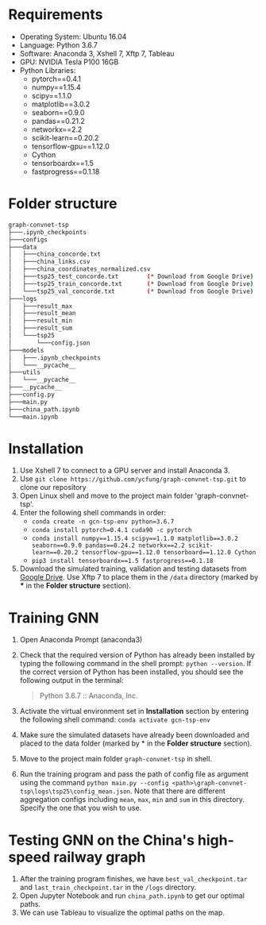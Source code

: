 # Requirements

- Operating System: Ubuntu 16.04
- Language: Python 3.6.7
- Software: Anaconda 3, Xshell 7, Xftp 7, Tableau
- GPU: NVIDIA Tesla P100 16GB
- Python Libraries:
  - pytorch==0.4.1
  - numpy==1.15.4
  - scipy==1.1.0
  - matplotlib==3.0.2
  - seaborn==0.9.0
  - pandas==0.21.2
  - networkx==2.2
  - scikit-learn==0.20.2
  - tensorflow-gpu==1.12.0
  - Cython
  - tensorboardx==1.5
  - fastprogress==0.1.18

# Folder structure

```bash
graph-convnet-tsp
├───.ipynb_checkpoints
├───configs
├───data
│   ├───china_concorde.txt
│   ├───china_links.csv
│   ├───china_coordinates_normalized.csv
│   ├───tsp25_test_concorde.txt        (* Download from Google Drive)
│   ├───tsp25_train_concorde.txt       (* Download from Google Drive)
│   └───tsp25_val_concorde.txt         (* Download from Google Drive)
├───logs
│   ├───result_max
│   ├───result_mean
│   ├───result_min
│   ├───result_sum
│	└───tsp25
│		└───config.json
├───models
│   ├───.ipynb_checkpoints
│   └───__pycache__
├───utils
│   └───__pycache__
├───__pycache__
├───config.py
├───main.py
├───china_path.ipynb
└───main.ipynb
```

# Installation

1. Use Xshell 7 to connect to a GPU server and install Anaconda 3.
2. Use `git clone https://github.com/ycfung/graph-convnet-tsp.git` to clone our repository
3. Open Linux shell and move to the project main folder 'graph-convnet-tsp'.
4. Enter the following shell commands in order:
   - ```conda create -n gcn-tsp-env python=3.6.7```
   - ```conda install pytorch=0.4.1 cuda90 -c pytorch```
   - ```conda install numpy==1.15.4 scipy==1.1.0 matplotlib==3.0.2 seaborn==0.9.0 pandas==0.24.2 networkx==2.2 scikit-learn==0.20.2 tensorflow-gpu==1.12.0 tensorboard==1.12.0 Cython```
   - ```pip3 install tensorboardx==1.5 fastprogress==0.1.18```
6. Download the simulated training, validation and testing datasets from [Google Drive](https://drive.google.com/drive/folders/1w8DOvKqnJr46DjhaTtH8W0b8-sQORgje). Use Xftp 7 to place them in the `/data` directory (marked by **\*** in the <strong>Folder structure</strong> section).

# Training GNN

1. Open Anaconda Prompt (anaconda3)

2. Check that the required version of Python has already been installed by typing the
   following command in the shell prompt: ```python --version```. If the correct version of Python has been installed, you should see the following output in the terminal: 

    > Python 3.6.7 :: Anaconda, Inc.

3. Activate the virtual environment set in <strong>Installation</strong> section by entering the following shell command: ```conda activate gcn-tsp-env```

4. Make sure the simulated datasets have already been downloaded and placed to the data folder (marked by * in the <strong>Folder structure</strong> section).

5. Move to the project main folder `graph-convnet-tsp` in shell.

6. Run the training program and pass the path of config file as argument using the command `python main.py --config <path>\graph-convnet-tsp\logs\tsp25\config_mean.json`. Note that there are different aggregation configs including `mean`, `max`, `min` and `sum` in this directory. Specify the one that you wish to use.

# Testing GNN on the China's high-speed railway graph

1. After the training program finishes, we have `best_val_checkpoint.tar` and `last_train_checkpoint.tar` in the `/logs` directory.
2. Open Jupyter Notebook and run `china_path.ipynb` to get our optimal paths.
5. We can use Tableau to visualize the optimal paths on the map.
